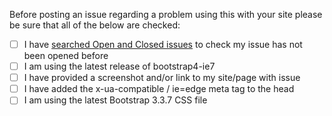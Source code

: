 Before posting an issue regarding a problem using this with your site please be sure that all of the below are checked:

* [ ] I have [searched Open and Closed issues](https://github.com/coliff/bootstrap-ie7/issues?utf8=%E2%9C%93&q=is%3Aissue+) to check my issue has not been opened before
* [ ] I am using the latest release of bootstrap4-ie7
* [ ] I have provided a screenshot and/or link to my site/page with issue
* [ ] I have added the x-ua-compatible / ie=edge meta tag to the head
* [ ] I am using the latest Bootstrap 3.3.7 CSS file
